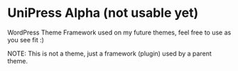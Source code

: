 UniPress Alpha (not usable yet)
=====================================

WordPress Theme Framework used on my future themes, feel free to use as you see fit :)

NOTE: This is not a theme, just a framework (plugin) used by a parent theme.
